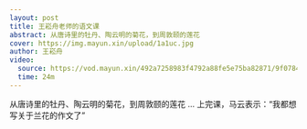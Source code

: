 ```yaml
---
layout: post
title: 王崧舟老师的语文课
abstract: 从唐诗里的牡丹、陶云明的菊花，到周敦颐的莲花
cover: https://img.mayun.xin/upload/1a1uc.jpg
author: 王崧舟
video:
  source: https://vod.mayun.xin/492a7258983f4792a88fe5e75ba82871/9f0784c6d711473598df071c9b76a23c-d8e8e6edf9f5ef119fa270f56174af14-sd.mp4
  time: 24m
---
```


从唐诗里的牡丹、陶云明的菊花，到周敦颐的莲花 ... 上完课，马云表示：“我都想写关于兰花的作文了”
